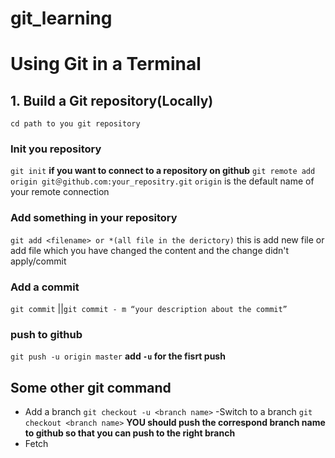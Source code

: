 # git_learning
# Using Git in a Terminal
## 1. Build a Git repository(Locally)
`cd path to you git repository`
### Init you repository
`git init`
**if you want to connect to a repository on github**
`git remote add origin git＠github.com:your_repositry.git`
`origin` is the default name of your remote connection

### Add something in your repository
`git add <filename> or *(all file in the derictory)`
this is add new file or add file which you have changed the content
and the change didn't apply/commit
### Add a commit
`git commit` ||`git commit - m “your description about the commit”`
### push to github
`git push -u origin master`
**add `-u` for the fisrt push**

## Some other git command
- Add a branch
`git checkout -u <branch name>`
-Switch to a branch
`git checkout <branch name>`
**YOU should push the correspond branch name to github
so that you can push to the right branch**
- Fetch
